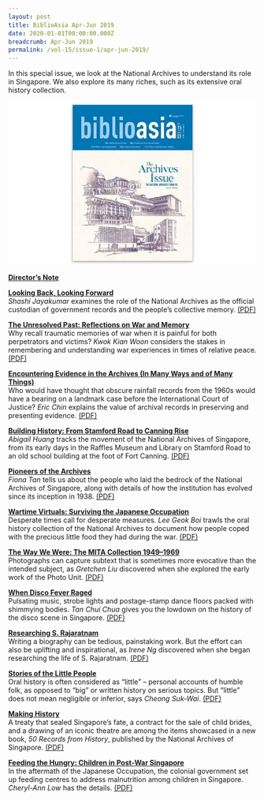 ```yaml
---
layout: post
title: BiblioAsia Apr-Jun 2019
date: 2020-01-01T00:00:00.000Z
breadcrumb: Apr-Jun 2019
permalink: /vol-15/issue-1/apr-jun-2019/
---
```

In this special issue, we look at the National Archives to understand its role in Singapore. We also explore its many riches, such as its extensive oral history collection.

<img src="/images/Vol-15-issue-1/vol15_iss1.jpg">

**[Director’s Note](/vol-15/issue-1/apr-jun-2019/directors-note)**

**[Looking Back, Looking Forward](/vol-15/issue-1/apr-jun-2019/lookingbackforward)**<br>
*Shashi Jayakumar* examines the role of the National Archives as the official custodian of government records and the people’s collective memory. [(PDF)](/files/pdf/vol-15/v15-issue1_Lookingback.pdf)

**[The Unresolved Past: Reflections on War and Memory](/vol-15/issue-1/apr-jun-2019/unresolved-past)** <br>
Why recall traumatic memories of war when it is painful for both perpetrators and victims? *Kwok Kian Woon* considers the stakes in remembering and understanding war experiences in times of relative peace. [(PDF)](/files/pdf/vol-15/v15-issue1_Unresolved.pdf)

**[Encountering Evidence in the Archives (In Many Ways and of Many Things)](/vol-15/issue-1/apr-jun-2019/evidence-in-archives)** <br>
Who would have thought that obscure rainfall records from the 1960s would have a bearing on a landmark case before the International Court of Justice? *Eric Chin* explains the value of archival records in preserving and presenting evidence. [(PDF)](/files/pdf/vol-15/v15-issue1_Encountering.pdf)

**[Building History: From Stamford Road to Canning Rise](/vol-15/issue-1/apr-jun-2019/building-history)** <br>
*Abigail Huang* tracks the movement of the National Archives of Singapore, from its early days in the Raffles Museum and Library on Stamford Road to an old school building at the foot of Fort Canning. [(PDF)](/files/pdf/vol-15/v15-issue1_Building.pdf)

**[Pioneers of the Archives](/vol-15/issue-1/apr-jun-2019/pioneers-of-archives)** <br>
*Fiona Tan* tells us about the people who laid the bedrock of the National Archives of Singapore, along with details of how the institution has evolved since its inception in 1938. [(PDF)](/files/pdf/vol-15/v15-issue1_Pioneers.pdf)

**[Wartime Virtuals: Surviving the Japanese Occupation](/vol-15/issue-1/apr-jun-2019/wartime-victuals)** <br>
Desperate times call for desperate measures. *Lee Geok Boi* trawls the oral history collection of the National Archives to document how people coped with the precious little food they had during the war. [(PDF)](/files/pdf/vol-15/v15-issue1_WartimeVictuals.pdf)

**[The Way We Were: The MITA Collection 1949–1969](/vol-15/issue-1/apr-jun-2019/the-way-we-were)** <br>
Photographs can capture subtext that is sometimes more evocative than the intended subject, as *Gretchen Liu* discovered when she explored the early work of the Photo Unit. [(PDF)](/files/pdf/vol-15/v15-issue1_Way.pdf)

**[When Disco Fever Raged](/vol-15/issue-1/apr-jun-2019/whendiscofeverraged)** <br>
Pulsating music, strobe lights and postage-stamp dance floors packed with shimmying bodies. *Tan Chui Chua* gives you the lowdown on the history of the disco scene in Singapore. [(PDF)](/files/pdf/vol-15/v15-issue1_Disco.pdf)

**[Researching S. Rajaratnam](/vol-15/issue-1/apr-jun-2019/s-rajaratnam)** <br>
Writing a biography can be tedious, painstaking work. But the effort can also be uplifting and inspirational, as *Irene Ng* discovered when she began researching the life of S. Rajaratnam. [(PDF)](/files/pdf/vol-15/v15-issue1_Rajaratnam.pdf)

**[Stories of the Little People](/vol-15/issue-1/apr-jun-2019/stories-little-people)** <br>
Oral history is often considered as “little” – personal accounts of humble folk, as opposed to “big” or written history on serious topics. But “little” does not mean negligible or inferior, says *Cheong Suk-Wai*. [(PDF)](/files/pdf/vol-15/v15-issue1_Little.pdf)

**[Making History](/vol-15/issue-1/apr-jun-2019/making-history)** <br>
A treaty that sealed Singapore’s fate, a contract for the sale of child brides, and a drawing of an iconic theatre are among the items showcased in a new book, *50 Records from History*, published by the National Archives of Singapore. [(PDF)](/files/pdf/vol-15/v15-issue1_Makinghistory.pdf)

**[Feeding the Hungry: Children in Post-War Singapore](/vol-15/issue-1/apr-jun-2019/feeding-the-hungry)** <br>
In the aftermath of the Japanese Occupation, the colonial government set up feeding centres to address malnutrition among children in Singapore. *Cheryl-Ann Low* has the details. [(PDF)](/files/pdf/vol-15/v15-issue1_Feeding.pdf)
